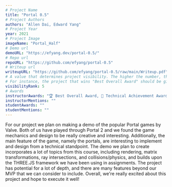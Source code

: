 ```yaml
---
# Project Name
title: "Portal 0.5"
# Project Authors
authors: "Allen Dai, Edward Yang"
# Project Year
year: 2021
# Project Image
imageName: "Portal_Half"
# Demo url
demoURL: "https://efyang.dev/portal-0.5/"
# Repo url
repoURL: "https://github.com/efyang/portal-0.5"
# Writeup url
writeupURL: "https://github.com/efyang/portal-0.5/raw/main/Writeup.pdf"
# A value that determines project visibility. The higher the number, the closer it will appear to the top
# For instance, the project that wins "Best Overall Award" should be given the highest visibilityRank
visibilityRank: 5
# Awards
instructorAwards: "🏆 Best Overall Award, 🧠 Technical Achievement Award"
instructorMentions: ""
studentAwards: ""
studentMentions: ""
---
```

For our project we plan on making a demo of the popular Portal games by Valve. Both of us have played through Portal 2 and we found the game mechanics and design to be really creative and interesting. Additionally, the main feature of the game, namely the portals, are interesting to implement and design from a technical standpoint. The demo we plan to create incorporates a lot of topics from this course, including rendering, matrix transformations, ray intersections, and collisions/physics, and builds upon the THREE.JS framework we have been using in assignments. The project has potential for a lot of depth, and there are many features beyond our MVP that we can consider to include. Overall, we're really excited about this project and hope to execute it well!
